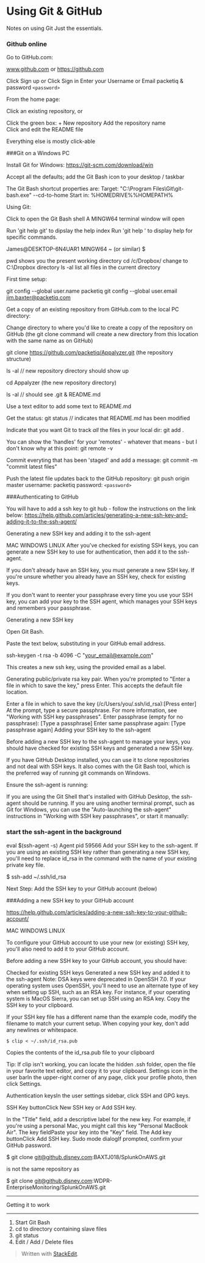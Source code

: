 
# Using Git & GitHub

Notes on using Git
Just the essentials.

### Github online

Go to GitHub.com:

www.github.com
or
https://github.com

Click Sign up
or
Click Sign in
Enter your Username or Email  	packetiq
& password		```<password>```

From the home page:

Click an existing repository, or

Click the green box:    + New repository
Add the repository name  
Click and edit the README file

Everything else is mostly click-able




###Git on a Windows PC

Install Git for Windows:
https://git-scm.com/download/win

Accept all the defaults; add the Git Bash icon to your desktop / taskbar

The Git Bash shortcut properties are:
Target:		"C:\Program Files\Git\git-bash.exe" --cd-to-home
Start in:	%HOMEDRIVE%%HOMEPATH%


Using Git:

Click to open the Git Bash shell
A MINGW64 terminal window will open

Run 'git help git' to dipslay the help index
Run 'git help <command>' to display help for specific commands.

James@DESKTOP-6N4UAR1 MINGW64 ~   (or similar)
$

pwd 			shows you the present working directory
cd /c/Dropbox/		change to C:\Dropbox directory
ls -al			list all files in the current directory

First time setup:

git config --global user.name packetiq
git config --global user.email jim.baxter@packetiq.com


Get a copy of an existing repository from GitHub.com to the local PC directory:

Change directory to where you'd like to create a copy of the repository on GitHub
(the git clone command will create a new directory from this location with the same name as on GitHub)

git clone https://github.com/packetiq/Appalyzer.git		(the repository structure)

ls -al  	// new repository directory should show up

cd Appalyzer		(the new repository directory)

ls -al	// should see .git & README.md

Use a text editor to add some text to README.md

Get the status:
git status		// indicates that README.md has been modified

Indicate that you want Git to track *all* the files in your local dir:
git add .

You can show the 'handles' for your 'remotes' - whatever that means - but I don't know why at this point:
git remote -v

Commit everyting that has been 'staged' and add a message:
git commit -m "commit latest files"

Push the latest file updates back to the GitHub repository:
git push origin master
username: packetiq
password: ```<password>```

###Authenticating to GitHub

You will have to add a ssh key to git hub - follow the instructions on the link below:
https://help.github.com/articles/generating-a-new-ssh-key-and-adding-it-to-the-ssh-agent/


Generating a new SSH key and adding it to the ssh-agent

MAC WINDOWS LINUX
After you've checked for existing SSH keys, you can generate a new SSH key to use for authentication, then add it to the ssh-agent.

If you don't already have an SSH key, you must generate a new SSH key. If you're unsure whether you already have an SSH key, check for existing keys.

If you don't want to reenter your passphrase every time you use your SSH key, you can add your key to the SSH agent, which manages your SSH keys and remembers your passphrase.

Generating a new SSH key

Open Git Bash.

Paste the text below, substituting in your GitHub email address.

ssh-keygen -t rsa -b 4096 -C "your_email@example.com"

This creates a new ssh key, using the provided email as a label.

Generating public/private rsa key pair.
When you're prompted to "Enter a file in which to save the key," press Enter. This accepts the default file location.

 Enter a file in which to save the key (/c/Users/you/.ssh/id_rsa):[Press enter]
At the prompt, type a secure passphrase. For more information, see "Working with SSH key passphrases".
Enter passphrase (empty for no passphrase): [Type a passphrase]
Enter same passphrase again: [Type passphrase again]
Adding your SSH key to the ssh-agent

Before adding a new SSH key to the ssh-agent to manage your keys, you should have checked for existing SSH keys and generated a new SSH key.

If you have GitHub Desktop installed, you can use it to clone repositories and not deal with SSH keys. It also comes with the Git Bash tool, which is the preferred way of running git commands on Windows.

Ensure the ssh-agent is running:

If you are using the Git Shell that's installed with GitHub Desktop, the ssh-agent should be running.
If you are using another terminal prompt, such as Git for Windows, you can use the "Auto-launching the ssh-agent" instructions in "Working with SSH key passphrases", or start it manually:

### start the ssh-agent in the background

eval $(ssh-agent -s)
Agent pid 59566
Add your SSH key to the ssh-agent. If you are using an existing SSH key rather than generating a new SSH key, you'll need to replace id_rsa in the command with the name of your existing private key file.

$ ssh-add ~/.ssh/id_rsa

Next Step: Add the SSH key to your GitHub account (below)



###Adding a new SSH key to your GitHub account

https://help.github.com/articles/adding-a-new-ssh-key-to-your-github-account/


MAC WINDOWS LINUX

To configure your GitHub account to use your new (or existing) SSH key, you'll also need to add it to your GitHub account.

Before adding a new SSH key to your GitHub account, you should have:

Checked for existing SSH keys
Generated a new SSH key and added it to the ssh-agent
Note: DSA keys were deprecated in OpenSSH 7.0. If your operating system uses OpenSSH, you'll need to use an alternate type of key when setting up SSH, such as an RSA key. For instance, if your operating system is MacOS Sierra, you can set up SSH using an RSA key.
Copy the SSH key to your clipboard.

If your SSH key file has a different name than the example code, modify the filename to match your current setup. When copying your key, don't add any newlines or whitespace.

```$ clip < ~/.ssh/id_rsa.pub```

Copies the contents of the id_rsa.pub file to your clipboard  

Tip: If clip isn't working, you can locate the hidden .ssh folder, open the file in your favorite text editor, and copy it to your clipboard.
Settings icon in the user barIn the upper-right corner of any page, click your profile photo, then click Settings.

Authentication keysIn the user settings sidebar, click SSH and GPG keys.

SSH Key buttonClick New SSH key or Add SSH key.

In the "Title" field, add a descriptive label for the new key. For example, if you're using a personal Mac, you might call this key "Personal MacBook Air".
The key fieldPaste your key into the "Key" field.
The Add key buttonClick Add SSH key.
Sudo mode dialogIf prompted, confirm your GitHub password.



$ git clone git@github.disney.com:BAXTJ018/SplunkOnAWS.git

is not the same repository as

$ git clone git@github.disney.com:WDPR-EnterpriseMonitoring/SplunkOnAWS.git


*******************************
Getting it to work
*******************************

1. Start Git Bash
2. cd to directory containing slave files
3. git status
4. Edit / Add / Delete files

> Written with [StackEdit](https://stackedit.io/).